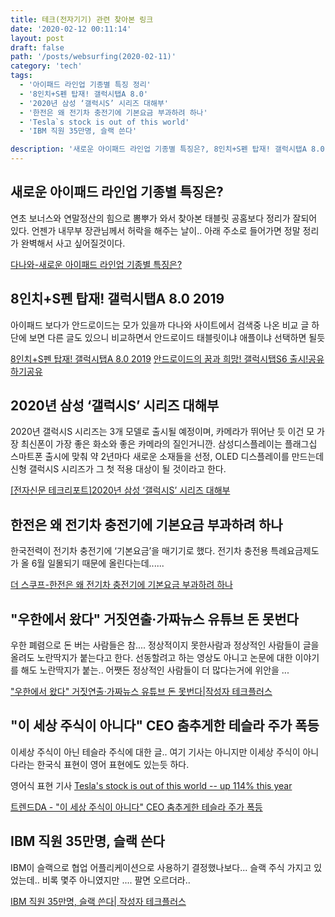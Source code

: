 ```yaml
---
title: 테크(전자기기) 관련 찾아본 링크
date: '2020-02-12 00:11:14'
layout: post
draft: false
path: '/posts/websurfing(2020-02-11)'
category: 'tech'
tags:
  - '아이패드 라인업 기종별 특징 정리'
  - '8인치+S펜 탑재! 갤럭시탭A 8.0'
  - '2020년 삼성 ‘갤럭시S’ 시리즈 대해부'
  - '한전은 왜 전기차 충전기에 기본요금 부과하려 하나'
  - 'Tesla`s stock is out of this world'
  - 'IBM 직원 35만명, 슬랙 쓴다'

description: '새로운 아이패드 라인업 기종별 특징은?, 8인치+S펜 탑재! 갤럭시탭A 8.0, 2020년 삼성 ‘갤럭시S’ 시리즈 대해부, 한전은 왜 전기차 충전기에 기본요금 부과하려 하나'
---
```


## 새로운 아이패드 라인업 기종별 특징은?

연초 보너스와 연말정산의 힘으로 뽐뿌가 와서 찾아본 태블릿 공홈보다 정리가 잘되어 있다. 언젠가 내무부 장관님께서 허락을 해주는 날이..
아래 주소로 들어가면 정말 정리가 완벽해서 사고 싶어질것이다.

[다나와-새로운 아이패드 라인업 기종별 특징은?](http://plan.danawa.com/info/index.php?nPlanSeq=1559)

## 8인치+S펜 탑재! 갤럭시탭A 8.0 2019

아이패드 보다가 안드로이드는 모가 있을까 다나와 사이트에서 검색중 나온 비교 글 하단에 보면 다른 글도 있으니 비교하면서 안드로이드 태블릿이냐 애플이냐 선택하면 될듯

[8인치+S펜 탑재! 갤럭시탭A 8.0 2019](http://plan.danawa.com/info/index.php?nPlanSeq=1712)
[안드로이드의 꿈과 희망! 갤럭시탭S6 출시!공유하기공유](http://plan.danawa.com/info/index.php?nPlanSeq=1879)

## 2020년 삼성 ‘갤럭시S’ 시리즈 대해부

2020년 갤럭시S 시리즈는 3개 모델로 출시될 예정이며, 카메라가 뛰어난 듯 이건 모 가장 최신폰이 가장 좋은 화소와 좋은 카메라의 질인거니깐.
삼성디스플레이는 플래그십 스마트폰 출시에 맞춰 약 2년마다 새로운 소재들을 선정, OLED 디스플레이를 만드는데 신형 갤럭시S 시리즈가 그 첫 적용 대상이 될 것이라고 한다.

[[전자신문 테크리포트]2020년 삼성 ‘갤럭시S’ 시리즈 대해부](https://post.naver.com/viewer/postView.nhn?volumeNo=27445875&memberNo=19850389)

## 한전은 왜 전기차 충전기에 기본요금 부과하려 하나

한국전력이 전기차 충전기에 ‘기본요금’을 매기기로 했다. 전기차 충전용 특례요금제도가 올 6월 일몰되기 때문에 올린다는데......

[더 스쿠프-한전은 왜 전기차 충전기에 기본요금 부과하려 하나](https://post.naver.com/viewer/postView.nhn?volumeNo=27412005&memberNo=12494964&searchKeyword=%EC%A0%84%EA%B8%B0%EC%B0%A8&searchRank=7)

## "우한에서 왔다" 거짓연출·가짜뉴스 유튜브 돈 못번다

우한 폐렴으로 돈 버는 사람들은 참.... 정상적이지 못한사람과 정상적인 사람들이 글을 올려도 노란딱지가 붙는다고 한다. 선동할려고 하는 영상도 아니고 논문에 대한
이야기를 해도 노란딱지가 붙는.. 어쨋든 정상적인 사람들이 더 많다는거에 위안을 ...

["우한에서 왔다" 거짓연출·가짜뉴스 유튜브 돈 못번다|작성자 테크플러스](https://blog.naver.com/PostView.nhn?blogId=tech-plus&logNo=221803002273&navType=tl)

## "이 세상 주식이 아니다" CEO 춤추게한 테슬라 주가 폭등

이세상 주식이 아닌 테슬라 주식에 대한 글.. 여기 기사는 아니지만 이세상 주식이 아니다라는 한국식 표현이 영어 표현에도 있는듯 하다.

영어식 표현 기사 [Tesla's stock is out of this world -- up 114% this year](https://edition.cnn.com/2020/02/04/business/tesla-stock-soars/index.html)

[트렌드DA - "이 세상 주식이 아니다" CEO 춤추게한 테슬라 주가 폭등](https://post.naver.com/viewer/postView.nhn?volumeNo=27444592&memberNo=46184800)

## IBM 직원 35만명, 슬랙 쓴다

IBM이 슬랙으로 협업 어플리케이션으로 사용하기 결정했나보다... 슬랙 주식 가지고 있었는데.. 비록 몇주 아니였지만 .... 팔면 오르더라..

[IBM 직원 35만명, 슬랙 쓴다| 작성자 테크플러스](https://blog.naver.com/tech-plus/221804659137)
